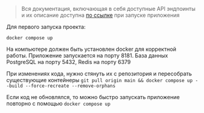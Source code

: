 > Вся документация, включающая в себя доступные API эндпоинты и их описание доступна [по ссылке](http://localhost:8181/swagger-ui/index.html#/) при запуске приложения

Для первого запуска проекта:

`docker compose up`

На компьютере должен быть установлен docker для корректной работы. Приложение запускается на порту 8181. База данных PostgreSQL на порту 5432, Redis на порту 6379

При изменениях кода, нужно стянуть их с репозитория и пересобрать существующие контейнеры
`git pull origin main && docker compose up --build --force-recreate --remove-orphans`

Если код не обновлялся, то можно быстро запускать приложение повторно с помощью
`docker compose up`